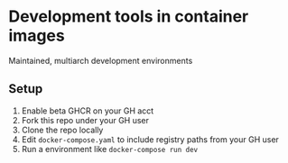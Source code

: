 # Development tools in container images

Maintained, multiarch development environments

## Setup

1. Enable beta GHCR on your GH acct
2. Fork this repo under your GH user
3. Clone the repo locally
4. Edit `docker-compose.yaml` to include registry paths from your GH user
5. Run a environment like `docker-compose run dev`

